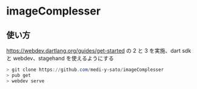 # imageComplesser

## 使い方

https://webdev.dartlang.org/guides/get-started
の 2 と 3 を実施、dart sdk と webdev、stagehand を使えるようにする

```powershell
> git clone https://github.com/medi-y-sato/imageComplesser
> pub get
> webdev serve
```
